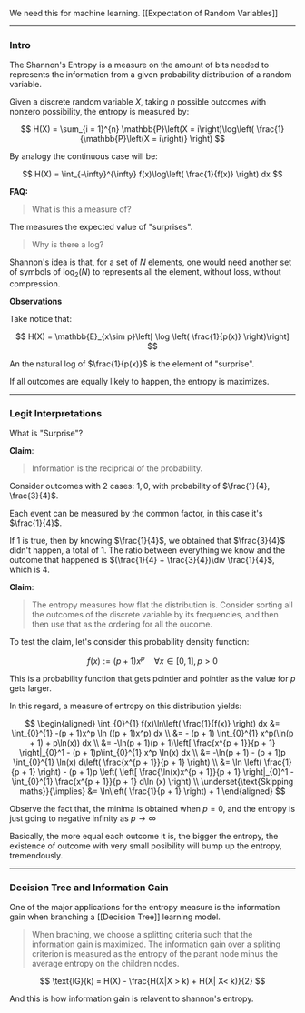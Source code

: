 We need this for machine learning. 
[[Expectation of Random Variables]]

---
### **Intro**

The Shannon's Entropy is a measure on the amount of bits needed to represents the information from a given probability distribution of a random variable. 

Given a discrete random variable $X$, taking $n$ possible outcomes with nonzero possibility, the entropy is measured by: 

$$
H(X) = \sum_{i = 1}^{n}
    \mathbb{P}\left(X = i\right)\log\left(
        \frac{1}{\mathbb{P}\left(X = i\right)}
    \right)
$$

By analogy the continuous case will be: 

$$
H(X) = \int_{-\infty}^{\infty} 
    f(x)\log\left(
        \frac{1}{f(x)}
    \right)
dx
$$

**FAQ:**

> What is this a measure of? 

The measures the expected value of "surprises". 

> Why is there a log? 

Shannon's idea is that, for a set of $N$ elements, one would need another set of symbols of $\log_2(N)$ to represents all the element, without loss, without compression. 



**Observations**

Take notice that: 

$$
H(X) = \mathbb{E}_{x\sim p}\left[
    \log \left(
    \frac{1}{p(x)}
\right)\right]
$$

An the natural log of $\frac{1}{p(x)}$ is the element of "surprise".

If all outcomes are equally likely to happen, the entropy is maximizes. 





---
### **Legit Interpretations**

What is "Surprise"? 

**Claim**: 

> Information is the reciprical of the probability. 

Consider outcomes with 2 cases: $1, 0$, with probability of $\frac{1}{4}, \frac{3}{4}$. 

Each event can be measured by the common factor, in this case it's $\frac{1}{4}$. 

If $1$ is true, then by knowing $\frac{1}{4}$, we obtained that $\frac{3}{4}$ didn't happen, a total of 1. The ratio between everything we know and the outcome that happened is $(\frac{1}{4} + \frac{3}{4})\div \frac{1}{4}$, which is $4$. 

**Claim**: 

> The entropy measures how flat the distribution is. Consider sorting all the outcomes of the discrete variable by its frequencies, and then then use that as the ordering for all the oucome. 

To test the claim, let's consider this probability density function: 

$$
f(x) := (p + 1)x^p \quad \forall x\in [0,1], p > 0
$$

This is a probability function that gets pointier and pointier as the value for $p$ gets larger. 

In this regard, a measure of entropy on this distribution yields: 

$$
\begin{aligned}
    \int_{0}^{1} 
        f(x)\ln\left(
            \frac{1}{f(x)}
        \right)
    dx
    &= 
    \int_{0}^{1} 
    -(p + 1)x^p \ln ((p + 1)x^p)
    dx
    \\
    &= - (p + 1)
    \int_{0}^{1} 
        x^p(\ln(p + 1) + p\ln(x))
    dx
    \\
    &= 
    -\ln(p + 1)(p + 1)\left[
            \frac{x^{p + 1}}{p + 1}
        \right|_{0}^1
    - 
    (p + 1)p\int_{0}^{1} 
        x^p \ln(x)
    dx
    \\
    &= 
    -\ln(p + 1) - (p + 1)p
    \int_{0}^{1} 
        \ln(x)
    d\left(
        \frac{x^{p + 1}}{p + 1}
    \right)
    \\
    &= 
    \ln \left(
        \frac{1}{p + 1}
    \right) - 
    (p + 1)p \left(
        \left[
            \frac{\ln(x)x^{p + 1}}{p + 1}    
        \right|_{0}^1
        -
        \int_{0}^{1} 
            \frac{x^{p + 1}}{p + 1}
        d\ln (x)
    \right)
    \\
    \underset{\text{Skipping maths}}{\implies}
    &= 
    \ln\left(
        \frac{1}{p + 1}
    \right) + 1
\end{aligned}
$$

Observe the fact that, the minima is obtained when $p = 0$, and the entropy is just going to negative infinity as $p \rightarrow \infty$

Basically, the more equal each outcome it is, the bigger the entropy, the existence of outcome with very small posibility will bump up the entropy, tremendously. 


---
### **Decision Tree and Information Gain**

One of the major applications for the entropy measure is the information gain when branching a [[Decision Tree]] learning model. 

> When braching, we choose a splitting criteria such that the information gain is maximized. The information gain over a spliting criterion is measured as the entropy of the parant node minus the average entropy on the children nodes. 

$$
\text{IG}(k) = H(X) - \frac{H(X|X > k) + H(X| X< k)}{2}
$$

And this is how information gain is relavent to shannon's entropy. 

